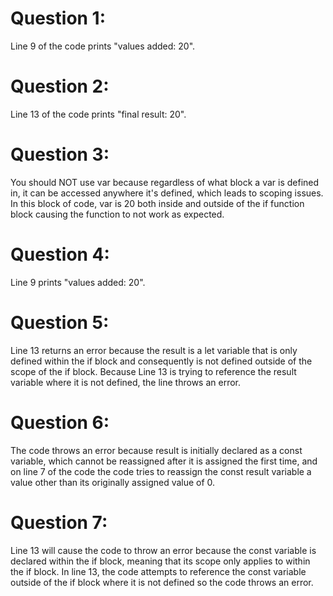 # Question 1:
Line 9 of the code prints "values added: 20".

# Question 2:
Line 13 of the code prints "final result: 20".

# Question 3:
You should NOT use var because regardless of what block a var is defined in, it can be accessed anywhere it's defined, which leads to scoping issues. In this block of code, var is 20 both inside and outside of the if function block causing the function to not work as expected.

# Question 4:
Line 9 prints "values added: 20".

# Question 5:
Line 13 returns an error because the result is a let variable that is only defined within the if block and consequently is not defined outside of the scope of the if block. Because Line 13 is trying to reference the result variable where it is not defined, the line throws an error.

# Question 6:
The code throws an error because result is initially declared as a const variable, which cannot be reassigned after it is assigned the first time, and on line 7 of the code the code tries to reassign the const result variable a value other than its originally assigned value of 0. 

# Question 7:
Line 13 will cause the code to throw an error because the const variable is declared within the if block, meaning that its scope only applies to within the if block. In line 13, the code attempts to reference the const variable outside of the if block where it is not defined so the code throws an error.
